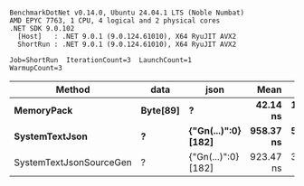 ```

BenchmarkDotNet v0.14.0, Ubuntu 24.04.1 LTS (Noble Numbat)
AMD EPYC 7763, 1 CPU, 4 logical and 2 physical cores
.NET SDK 9.0.102
  [Host]   : .NET 9.0.1 (9.0.124.61010), X64 RyuJIT AVX2
  ShortRun : .NET 9.0.1 (9.0.124.61010), X64 RyuJIT AVX2

Job=ShortRun  IterationCount=3  LaunchCount=1  
WarmupCount=3  

```
| Method                  | data     | json                | Mean      | Error    | StdDev   | Min       | Max       | Gen0   | Allocated |
|------------------------ |--------- |-------------------- |----------:|---------:|---------:|----------:|----------:|-------:|----------:|
| **MemoryPack**              | **Byte[89]** | **?**                   |  **42.14 ns** | **15.71 ns** | **0.861 ns** |  **41.18 ns** |  **42.86 ns** | **0.0062** |     **104 B** |
| **SystemTextJson**          | **?**        | **{&quot;Gn(...)&quot;:0} [182]** | **958.37 ns** | **51.64 ns** | **2.831 ns** | **955.20 ns** | **960.64 ns** | **0.0057** |     **104 B** |
| SystemTextJsonSourceGen | ?        | {&quot;Gn(...)&quot;:0} [182] | 923.47 ns | 32.34 ns | 1.772 ns | 921.43 ns | 924.69 ns | 0.0057 |     104 B |
